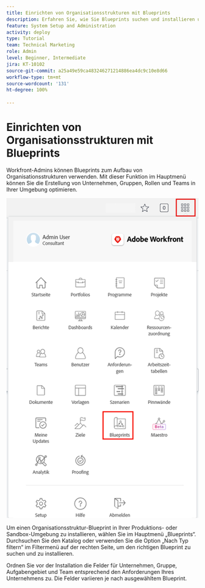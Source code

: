 ```yaml
---
title: Einrichten von Organisationsstrukturen mit Blueprints
description: Erfahren Sie, wie Sie Blueprints suchen und installieren und zum [!UICONTROL Hauptmenü] hinzufügen.
feature: System Setup and Administration
activity: deploy
type: Tutorial
team: Technical Marketing
role: Admin
level: Beginner, Intermediate
jira: KT-10102
source-git-commit: a25a49e59ca483246271214886ea4dc9c10e8d66
workflow-type: tm+mt
source-wordcount: '131'
ht-degree: 100%

---
```




# Einrichten von Organisationsstrukturen mit Blueprints

Workfront-Admins können Blueprints zum Aufbau von Organisationsstrukturen verwenden. Mit dieser Funktion im Hauptmenü können Sie die Erstellung von Unternehmen, Gruppen, Rollen und Teams in Ihrer Umgebung optimieren.

![Organisationsstrukturen mit [!UICONTROL Blueprints]](assets/BP_orgstructure_01.png)

Um einen Organisationsstruktur-Blueprint in Ihrer Produktions- oder Sandbox-Umgebung zu installieren, wählen Sie im Hauptmenü „Blueprints“. Durchsuchen Sie den Katalog oder verwenden Sie die Option „Nach Typ filtern“ im Filtermenü auf der rechten Seite, um den richtigen Blueprint zu suchen und zu installieren.

Ordnen Sie vor der Installation die Felder für Unternehmen, Gruppe, Aufgabengebiet und Team entsprechend den Anforderungen Ihres Unternehmens zu. Die Felder variieren je nach ausgewähltem Blueprint.

<!--Note: There are two types of Blueprints—Project Template and Organizational Structure. For more information on using blueprints and steps you need to take following installation, refer to the Blueprints articles.-->
